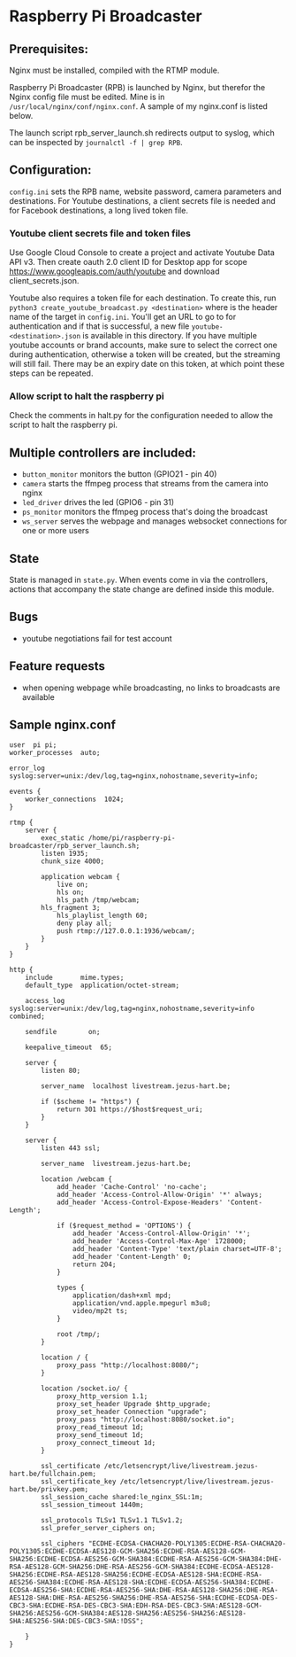 # Raspberry Pi Broadcaster

## Prerequisites:

Nginx must be installed, compiled with the RTMP module. 

Raspberry Pi Broadcaster (RPB) is launched by Nginx, but therefor the Nginx config file must be edited. Mine is in `/usr/local/nginx/conf/nginx.conf`. A sample of my nginx.conf is listed below.

The launch script rpb_server_launch.sh redirects output to syslog, which can be inspected by `journalctl -f | grep RPB`.


## Configuration:

`config.ini` sets the RPB name, website password, camera parameters and destinations. For Youtube destinations, a client secrets file is needed and for Facebook destinations, a long lived token file.

### Youtube client secrets file and token files

Use Google Cloud Console to create a project and activate Youtube Data API v3. Then create oauth 2.0 client ID for Desktop app for scope https://www.googleapis.com/auth/youtube and download client_secrets.json.

Youtube also requires a token file for each destination. To create this, run `python3 create_youtube_broadcast.py <destination>` where <destination> is the header name of the target in `config.ini`. You'll get an URL to go to for authentication and if that is successful, a new file `youtube-<destination>.json` is available in this directory. If you have multiple youtube accounts or brand accounts, make sure to select the correct one during authentication, otherwise a token will be created, but the streaming will still fail. There may be an expiry date on this token, at which point these steps can be repeated.

### Allow script to halt the raspberry pi

Check the comments in halt.py for the configuration needed to allow the script to halt the raspberry pi.


## Multiple controllers are included:

- `button_monitor` monitors the button (GPIO21 - pin 40)
- `camera` starts the ffmpeg process that streams from the camera into nginx
- `led_driver` drives the led (GPIO6 - pin 31)
- `ps_monitor` monitors the ffmpeg process that's doing the broadcast
- `ws_server` serves the webpage and manages websocket connections for one or more users

## State

State is managed in `state.py`. When events come in via the controllers, actions that accompany the state change are defined inside this module.

## Bugs

- youtube negotiations fail for test account

## Feature requests

- when opening webpage while broadcasting, no links to broadcasts are available


## Sample nginx.conf

```
user  pi pi;
worker_processes  auto;

error_log  syslog:server=unix:/dev/log,tag=nginx,nohostname,severity=info;

events {
    worker_connections  1024;
}

rtmp {
    server {
        exec_static /home/pi/raspberry-pi-broadcaster/rpb_server_launch.sh;
        listen 1935;
        chunk_size 4000;
        
        application webcam {
            live on;
            hls on;
            hls_path /tmp/webcam;
	    hls_fragment 3;
            hls_playlist_length 60;
            deny play all;
            push rtmp://127.0.0.1:1936/webcam/;
        }
    }
}

http {
    include       mime.types;
    default_type  application/octet-stream;

    access_log syslog:server=unix:/dev/log,tag=nginx,nohostname,severity=info combined;

    sendfile        on;

    keepalive_timeout  65;

    server {
        listen 80;

        server_name  localhost livestream.jezus-hart.be;

        if ($scheme != "https") {
            return 301 https://$host$request_uri;
        } 
    }

    server {
        listen 443 ssl; 

        server_name  livestream.jezus-hart.be;

        location /webcam {
            add_header 'Cache-Control' 'no-cache';
            add_header 'Access-Control-Allow-Origin' '*' always;
            add_header 'Access-Control-Expose-Headers' 'Content-Length';

            if ($request_method = 'OPTIONS') {
                add_header 'Access-Control-Allow-Origin' '*';
                add_header 'Access-Control-Max-Age' 1728000;
                add_header 'Content-Type' 'text/plain charset=UTF-8';
                add_header 'Content-Length' 0;
                return 204;
            }

            types {
                application/dash+xml mpd;
                application/vnd.apple.mpegurl m3u8;
                video/mp2t ts;
            }

            root /tmp/;
        }

        location / {
            proxy_pass "http://localhost:8080/";
        }

        location /socket.io/ {
            proxy_http_version 1.1;
            proxy_set_header Upgrade $http_upgrade;
            proxy_set_header Connection "upgrade";
            proxy_pass "http://localhost:8080/socket.io";
            proxy_read_timeout 1d;
            proxy_send_timeout 1d;
            proxy_connect_timeout 1d;
        }

        ssl_certificate /etc/letsencrypt/live/livestream.jezus-hart.be/fullchain.pem; 
        ssl_certificate_key /etc/letsencrypt/live/livestream.jezus-hart.be/privkey.pem; 
        ssl_session_cache shared:le_nginx_SSL:1m;
        ssl_session_timeout 1440m;

        ssl_protocols TLSv1 TLSv1.1 TLSv1.2;
        ssl_prefer_server_ciphers on;

        ssl_ciphers "ECDHE-ECDSA-CHACHA20-POLY1305:ECDHE-RSA-CHACHA20-POLY1305:ECDHE-ECDSA-AES128-GCM-SHA256:ECDHE-RSA-AES128-GCM-SHA256:ECDHE-ECDSA-AES256-GCM-SHA384:ECDHE-RSA-AES256-GCM-SHA384:DHE-RSA-AES128-GCM-SHA256:DHE-RSA-AES256-GCM-SHA384:ECDHE-ECDSA-AES128-SHA256:ECDHE-RSA-AES128-SHA256:ECDHE-ECDSA-AES128-SHA:ECDHE-RSA-AES256-SHA384:ECDHE-RSA-AES128-SHA:ECDHE-ECDSA-AES256-SHA384:ECDHE-ECDSA-AES256-SHA:ECDHE-RSA-AES256-SHA:DHE-RSA-AES128-SHA256:DHE-RSA-AES128-SHA:DHE-RSA-AES256-SHA256:DHE-RSA-AES256-SHA:ECDHE-ECDSA-DES-CBC3-SHA:ECDHE-RSA-DES-CBC3-SHA:EDH-RSA-DES-CBC3-SHA:AES128-GCM-SHA256:AES256-GCM-SHA384:AES128-SHA256:AES256-SHA256:AES128-SHA:AES256-SHA:DES-CBC3-SHA:!DSS";

    }
}
```
